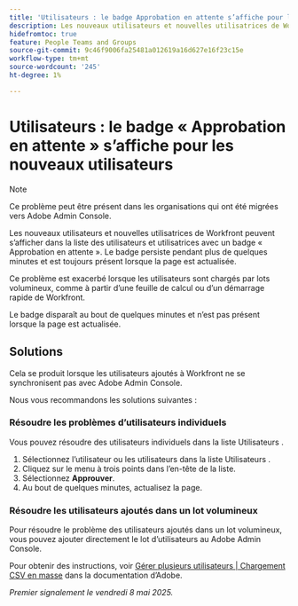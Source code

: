 ```yaml
---
title: 'Utilisateurs : le badge Approbation en attente s’affiche pour les nouveaux utilisateurs.'
description: Les nouveaux utilisateurs et nouvelles utilisatrices de Workfront peuvent s’afficher dans la liste des utilisateurs avec un badge Approbation en attente . Le badge persiste pendant plus de quelques minutes et est toujours présent lorsque la page est actualisée.
hidefromtoc: true
feature: People Teams and Groups
source-git-commit: 9c46f9006fa25481a012619a16d627e16f23c15e
workflow-type: tm+mt
source-wordcount: '245'
ht-degree: 1%

---
```



# Utilisateurs : le badge « Approbation en attente » s’affiche pour les nouveaux utilisateurs

>[!NOTE]
>
>Ce problème peut être présent dans les organisations qui ont été migrées vers Adobe Admin Console.

Les nouveaux utilisateurs et nouvelles utilisatrices de Workfront peuvent s’afficher dans la liste des utilisateurs et utilisatrices avec un badge « Approbation en attente ». Le badge persiste pendant plus de quelques minutes et est toujours présent lorsque la page est actualisée.

Ce problème est exacerbé lorsque les utilisateurs sont chargés par lots volumineux, comme à partir d’une feuille de calcul ou d’un démarrage rapide de Workfront.

Le badge disparaît au bout de quelques minutes et n’est pas présent lorsque la page est actualisée.

## Solutions

Cela se produit lorsque les utilisateurs ajoutés à Workfront ne se synchronisent pas avec Adobe Admin Console.

Nous vous recommandons les solutions suivantes :

### Résoudre les problèmes d’utilisateurs individuels

Vous pouvez résoudre des utilisateurs individuels dans la liste Utilisateurs .

1. Sélectionnez l’utilisateur ou les utilisateurs dans la liste Utilisateurs .
1. Cliquez sur le menu à trois points dans l’en-tête de la liste.
1. Sélectionnez **Approuver**.
1. Au bout de quelques minutes, actualisez la page.

### Résoudre les utilisateurs ajoutés dans un lot volumineux

Pour résoudre le problème des utilisateurs ajoutés dans un lot volumineux, vous pouvez ajouter directement le lot d’utilisateurs au Adobe Admin Console.

Pour obtenir des instructions, voir [Gérer plusieurs utilisateurs | Chargement CSV en masse](https://helpx.adobe.com/enterprise/using/bulk-upload-users.html) dans la documentation d’Adobe.


_Premier signalement le vendredi 8 mai 2025._
